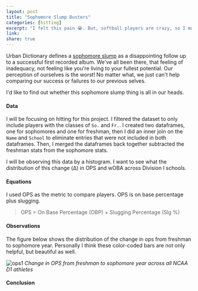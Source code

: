 ```yaml
---
layout: post
title: "Sophomore Slump Busters"
categories: [hitting]
excerpt: "I felt this pain 😭. But, softball players are crazy, so I must have been crazy."
link:
share: true
---
```


Urban Dictionary defines a [sophomore slump][ud_site] as a disappointing follow up to a successful first recorded album. We've all been there, that feeling of inadequacy, not feeling like you're living to your fullest potential. Our perception of ourselves is the worst! No matter what, we just can't help comparing our success or failures to our previous selves.

I'd like to find out whether this sophomore slump thing is all in our heads.

#### Data

I will be focusing on hitting for this project. I filtered the dataset to only include players with the classes of `So.` and `Fr.`. I created two dataframes, one for sophomores and one for freshman, then I did an inner join on the `Name` and `School` to eliminate entries that were not included in both dataframes. Then, I merged the dataframes back together subtracted the freshman stats from the sophomore stats.

I will be observing this data by a histogram. I want to see what the distribution of this change (Δ) in OPS and wOBA across Division I schools.

#### Equations

I used OPS as the metric to compare players. OPS is on base percentage plus slugging.

> OPS = On Base Percentage (OBP) + Slugging Percentage (Slg %)

#### Observations

The figure below shows the distribution of the change in ops from freshman to sophomore year. Personally I think these color-coded bars are not only helpful, but beautiful as well. 

![ops1](../../img/ops_hist.png)
*Change in OPS from freshman to sophomore year across all NCAA D1 athletes*

#### Conclusion

<!--more-->
[ud_site]: https://www.urbandictionary.com/define.php?term=sophomore%20slump
